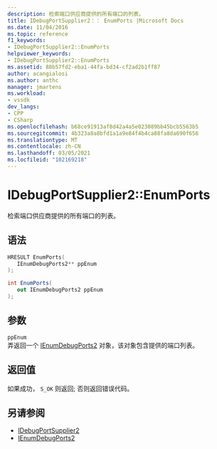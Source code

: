 ```yaml
---
description: 检索端口供应商提供的所有端口的列表。
title: IDebugPortSupplier2：： EnumPorts |Microsoft Docs
ms.date: 11/04/2016
ms.topic: reference
f1_keywords:
- IDebugPortSupplier2::EnumPorts
helpviewer_keywords:
- IDebugPortSupplier2::EnumPorts
ms.assetid: 88b57fd2-eba1-44fa-bd34-cf2ad2b1ff87
author: acangialosi
ms.author: anthc
manager: jmartens
ms.workload:
- vssdk
dev_langs:
- CPP
- CSharp
ms.openlocfilehash: b68ce91913af8d42a4a5e023089bb45bcb5563b5
ms.sourcegitcommit: 4b323a8a8bfd1a1a9e84f4b4ca88fa8da690f656
ms.translationtype: MT
ms.contentlocale: zh-CN
ms.lasthandoff: 03/05/2021
ms.locfileid: "102169218"
---
```

# <a name="idebugportsupplier2enumports"></a>IDebugPortSupplier2::EnumPorts
检索端口供应商提供的所有端口的列表。

## <a name="syntax"></a>语法

```cpp
HRESULT EnumPorts( 
   IEnumDebugPorts2** ppEnum
);
```

```csharp
int EnumPorts( 
   out IEnumDebugPorts2 ppEnum
);
```

## <a name="parameters"></a>参数
`ppEnum`\
弄返回一个 [IEnumDebugPorts2](../../../extensibility/debugger/reference/ienumdebugports2.md) 对象，该对象包含提供的端口列表。

## <a name="return-value"></a>返回值
 如果成功， `S_OK` 则返回; 否则返回错误代码。

## <a name="see-also"></a>另请参阅
- [IDebugPortSupplier2](../../../extensibility/debugger/reference/idebugportsupplier2.md)
- [IEnumDebugPorts2](../../../extensibility/debugger/reference/ienumdebugports2.md)
